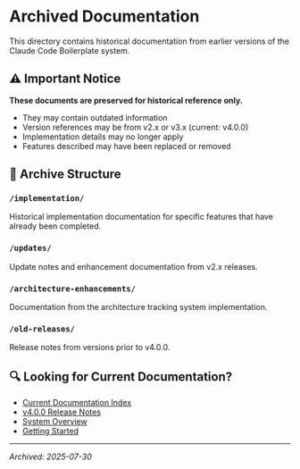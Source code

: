 # Archived Documentation

This directory contains historical documentation from earlier versions of the Claude Code Boilerplate system.

## ⚠️ Important Notice

**These documents are preserved for historical reference only.**

- They may contain outdated information
- Version references may be from v2.x or v3.x (current: v4.0.0)
- Implementation details may no longer apply
- Features described may have been replaced or removed

## 📁 Archive Structure

### `/implementation/`
Historical implementation documentation for specific features that have already been completed.

### `/updates/`
Update notes and enhancement documentation from v2.x releases.

### `/architecture-enhancements/`
Documentation from the architecture tracking system implementation.

### `/old-releases/`
Release notes from versions prior to v4.0.0.

## 🔍 Looking for Current Documentation?

- [Current Documentation Index](/docs/README.md)
- [v4.0.0 Release Notes](/docs/releases/v4.0.0.md)
- [System Overview](/docs/SYSTEM_OVERVIEW.md)
- [Getting Started](/docs/setup/GETTING_STARTED.md)

---

*Archived: 2025-07-30*
